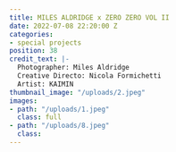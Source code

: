```yaml
---
title: MILES ALDRIDGE x ZERO ZERO VOL II
date: 2022-07-08 22:20:00 Z
categories:
- special projects
position: 38
credit_text: |-
  Photographer: Miles Aldridge
  Creative Directo: Nicola Formichetti
  Artist: KAIMIN
thumbnail_image: "/uploads/2.jpeg"
images:
- path: "/uploads/1.jpeg"
  class: full
- path: "/uploads/8.jpeg"
  class: 
---
```


